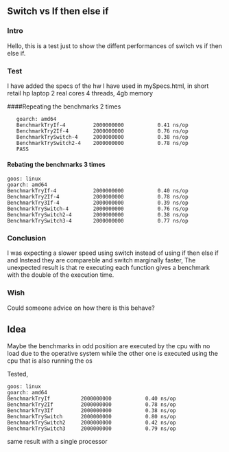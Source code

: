 ## Switch vs If then else if

### Intro
Hello,
this is a test just to show the diffent performances of switch 
vs if then else if.

### Test

I have added the specs of the hw I have used in mySpecs.html,
in short retail hp laptop 2 real cores 4 threads, 4gb memory

####Repeating the benchmarks 2 times

```goos: linux
   goarch: amd64
   BenchmarkTryIf-4        	2000000000	         0.41 ns/op
   BenchmarkTry2If-4       	2000000000	         0.76 ns/op
   BenchmarkTrySwitch-4    	2000000000	         0.38 ns/op
   BenchmarkTrySwitch2-4   	2000000000	         0.78 ns/op
   PASS
```

#### Rebating the benchmarks 3 times

```
goos: linux
goarch: amd64
BenchmarkTryIf-4        	2000000000	         0.40 ns/op
BenchmarkTry2If-4       	2000000000	         0.78 ns/op
BenchmarkTry3If-4       	2000000000	         0.39 ns/op
BenchmarkTrySwitch-4    	2000000000	         0.76 ns/op
BenchmarkTrySwitch2-4   	2000000000	         0.38 ns/op
BenchmarkTrySwitch3-4   	2000000000	         0.77 ns/op
```

### Conclusion

I was expecting a slower speed using switch instead of using if then else if
and Instead they are compareble and switch marginally faster,
The unexpected result is that re executing each function gives a benchmark
with the double of the execution time.

### Wish
Could someone advice on how there is this behave?

## Idea

Maybe the benchmarks in odd position are executed by the cpu with no load due to the
operative system while the other one is executed using the cpu that is also running the os

Tested, 
```
goos: linux
goarch: amd64
BenchmarkTryIf      	2000000000	         0.40 ns/op
BenchmarkTry2If     	2000000000	         0.78 ns/op
BenchmarkTry3If     	2000000000	         0.38 ns/op
BenchmarkTrySwitch  	2000000000	         0.80 ns/op
BenchmarkTrySwitch2 	2000000000	         0.42 ns/op
BenchmarkTrySwitch3 	2000000000	         0.79 ns/op
```
same result with a single processor